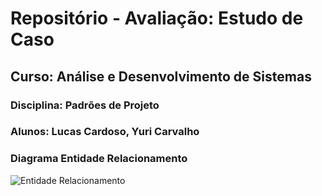 # Repositório - Avaliação: Estudo de Caso 


## Curso: Análise e Desenvolvimento de Sistemas
### Disciplina: Padrões de Projeto
### Alunos: Lucas Cardoso, Yuri Carvalho

### Diagrama Entidade Relacionamento
![Entidade Relacionamento](https://user-images.githubusercontent.com/75703602/115120855-fd0ebb80-9f85-11eb-976b-dc2b1195c69c.png)


